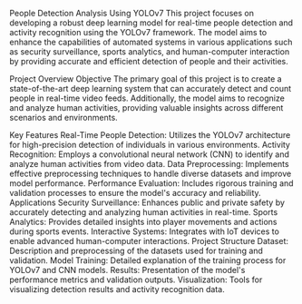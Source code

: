 People Detection Analysis Using YOLOv7
This project focuses on developing a robust deep learning model for real-time people detection and activity recognition using the YOLOv7 framework. The model aims to enhance the capabilities of automated systems in various applications such as security surveillance, sports analytics, and human-computer interaction by providing accurate and efficient detection of people and their activities.

Project Overview
Objective
The primary goal of this project is to create a state-of-the-art deep learning system that can accurately detect and count people in real-time video feeds. Additionally, the model aims to recognize and analyze human activities, providing valuable insights across different scenarios and environments.

Key Features
Real-Time People Detection: Utilizes the YOLOv7 architecture for high-precision detection of individuals in various environments.
Activity Recognition: Employs a convolutional neural network (CNN) to identify and analyze human activities from video data.
Data Preprocessing: Implements effective preprocessing techniques to handle diverse datasets and improve model performance.
Performance Evaluation: Includes rigorous training and validation processes to ensure the model's accuracy and reliability.
Applications
Security Surveillance: Enhances public and private safety by accurately detecting and analyzing human activities in real-time.
Sports Analytics: Provides detailed insights into player movements and actions during sports events.
Interactive Systems: Integrates with IoT devices to enable advanced human-computer interactions.
Project Structure
Dataset: Description and preprocessing of the datasets used for training and validation.
Model Training: Detailed explanation of the training process for YOLOv7 and CNN models.
Results: Presentation of the model's performance metrics and validation outputs.
Visualization: Tools for visualizing detection results and activity recognition data.
